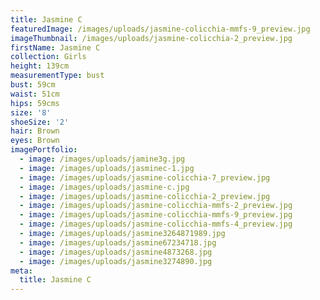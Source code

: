 ```yaml
---
title: Jasmine C
featuredImage: /images/uploads/jasmine-colicchia-mmfs-9_preview.jpg
imageThumbnail: /images/uploads/jasmine-colicchia-2_preview.jpg
firstName: Jasmine C
collection: Girls
height: 139cm
measurementType: bust
bust: 59cm
waist: 51cm
hips: 59cms
size: '8'
shoeSize: '2'
hair: Brown
eyes: Brown
imagePortfolio:
  - image: /images/uploads/jamine3g.jpg
  - image: /images/uploads/jasminec-1.jpg
  - image: /images/uploads/jasmine-colicchia-7_preview.jpg
  - image: /images/uploads/jasmine-c.jpg
  - image: /images/uploads/jasmine-colicchia-2_preview.jpg
  - image: /images/uploads/jasmine-colicchia-mmfs-2_preview.jpg
  - image: /images/uploads/jasmine-colicchia-mmfs-9_preview.jpg
  - image: /images/uploads/jasmine-colicchia-mmfs-4_preview.jpg
  - image: /images/uploads/jasmine3264871989.jpg
  - image: /images/uploads/jasmine67234718.jpg
  - image: /images/uploads/jasmine4873268.jpg
  - image: /images/uploads/jasmine3274890.jpg
meta:
  title: Jasmine C
---
```


